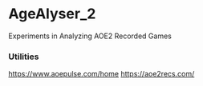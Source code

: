 # AgeAlyser_2
Experiments in Analyzing AOE2 Recorded Games

### Utilities
https://www.aoepulse.com/home
https://aoe2recs.com/
